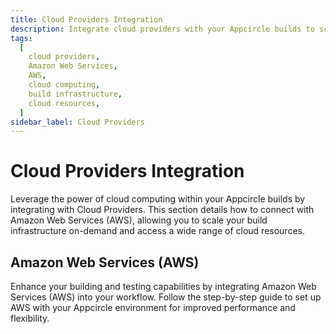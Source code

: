 ```yaml
---
title: Cloud Providers Integration
description: Integrate cloud providers with your Appcircle builds to scale your infrastructure and access cloud resources. Learn how to connect with Amazon Web Services (AWS) for enhanced performance.
tags:
  [
    cloud providers,
    Amazon Web Services,
    AWS,
    cloud computing,
    build infrastructure,
    cloud resources,
  ]
sidebar_label: Cloud Providers
---
```


# Cloud Providers Integration

Leverage the power of cloud computing within your Appcircle builds by integrating with Cloud Providers. This section details how to connect with Amazon Web Services (AWS), allowing you to scale your build infrastructure on-demand and access a wide range of cloud resources.

## Amazon Web Services (AWS)

Enhance your building and testing capabilities by integrating Amazon Web Services (AWS) into your workflow. Follow the step-by-step guide to set up AWS with your Appcircle environment for improved performance and flexibility.
